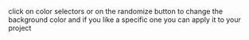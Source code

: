 click on color selectors or on the randomize button to change the background color and if you like a specific one you can apply it to your project  
